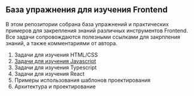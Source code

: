 ## База упражнения для изучения Frontend

В этом репозитории собрана база упражнений и практических примеров для закрепления знаний различных инструментов Frontend. Все задачи сопровождаются полезными ссылками для закрпления знаний, а также комментариями от автора.

1. Задачи для изучения HTML/CSS
1. [Задачи для изучения Javascript](https://github.com/trof808/frontend-knowledge-database/tree/main/javascript_exercises)
2. Задачи для изучения Typescript
3. Задачи для изучения React
4. Примеры использования шаблонов проектирования
5. Архитектура и проектирование
